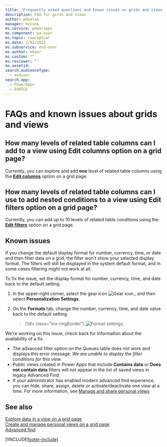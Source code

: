 ```yaml
---
title: "Frequently asked questions and known issues on grids and views | MicrosoftDocs"
description: FAQ for girds and views
author: mduelae
manager: kvivek
ms.service: powerapps
ms.component: pa-user
ms.topic: conceptual
ms.date: 2/02/2022
ms.subservice: end-user
ms.author: mkaur
ms.custom: ""
ms.reviewer: ""
ms.assetid: 
search.audienceType: 
  - enduser
search.app: 
  - PowerApps
  - D365CE
---
```


# FAQs and known issues about grids and views


## How many levels of related table columns can I add to a view using **Edit columns** option on a grid page?

Currently, you can explore and add **one** level of related table columns using the [**Edit columns**](powerapps/user/grid-filters-advanced.md#column-editor) option on a grid page.

## How many levels of related table columns can I use to add nested conditions to a view using **Edit filters** option on a grid page?

Currently, you can add up to 10 levels of related table conditions using the [**Edit filters**](powerapps/user/grid-filters-advanced.md#filter-editor) option on a grid page.

## Known issues

If you change the default display format for number, currency, time, or date and then filter data on a grid, the filter won't show your selected display format. The filters will still be displayed in the system default format, and in some cases filtering might not work at all. 

To fix the issue, set the display format for number, currency, time, and date back to the default setting. 

 1. In the upper-right corner, select the gear icon ![Gear icon.](media/selection-rule-gear-button.png), and then select **Personalization Settings**.

 2. On the **Formats** tab, change the number, currency, time, and date value back to the default setting.

     > [!div class="mx-imgBorder"] 
     > ![Format settings.](media/default-format.png "Format settings")
    
 We're working on this issue, check back for information about the availability of a fix.

- The advanced filter option on the Queues table does not work and displays this error message: _We are unable to display the filter conditions for this view._
- Public views created in Power Apps that include **Contains data** or **Does not contain data** filters will not appear in the list of saved views in legacy Advanced Find.
- If your administrator has enabled modern advanced find experience, you can hide, share, assign, delete or activate/deactivate one view at a time. For more information, see [Manage and share personal views](grid-filters-advanced.md#manage-and-share-personal-views)

## See also

[Explore data in a view on a grid page](grid-filters.md)<br/>
[Create and manage personal views on a grid page](grid-filters-advanced.md)<br/>
[Advanced find](advanced-find.md)

[!INCLUDE[footer-include](../includes/footer-banner.md)]
